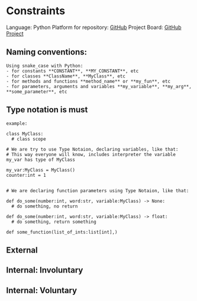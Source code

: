 <!-- this template is for inspiration, feel free to change it however you like! -->

# Constraints

Language: Python
Platform for repository: [GitHub](https://github.com/MIT-Emerging-Talent/2024-group-02-collaboration-practice)
Project Board: [GitHub Project](https://github.com/orgs/MIT-Emerging-Talent/projects/19/views/1)


## Naming conventions:

    Using snake_case with Python:
    - for constants **CONSTANT**, **MY_CONSTANT**, etc
    - for classes **ClassName**, **MyClass**, etc
    - for methods and functions **method_name** or **my_fun**, etc
    - for parameters, arguments and variables **my_variable**, **my_arg**, **some_parameter**, etc


## Type notation is must
    
    example:

    class MyClass:
      # class scope

    # We are try to use Type Notaion, declaring variables, like that:
    # This way everyone will know, includes interpreter the variable my_var has type of MyClass

    my_var:MyClass = MyClass()
    counter:int = 1


    # We are declaring function parameters using Type Notaion, like that:

    def do_some(number:int, word:str, variable:MyClass) -> None:
      # do something, no return

    def do_some(number:int, word:str, variable:MyClass) -> float:
      # do something, return something

    def some_function(list_of_ints:list[int],)

    








## External

<!--
  constraints coming from the outside that your team has no control over. these may include:
  - project deadlines
  - number of unit tests required to pass a code review
  - technologies (sometimes a client will tell you what to use)
-->

## Internal: Involuntary

<!--
  constraints that come from within your team, and you have no control over. they may include:
  - each of your individual skill levels
  - amount of time available to work on the project
-->

## Internal: Voluntary

<!--
  constraints that your team decided on to help scope the project. they may include:
  - coding style & conventions
  - agree on a code review checklist for the project repository
  - the number of hours you want to spend working
  - only using the colors black and white
-->
